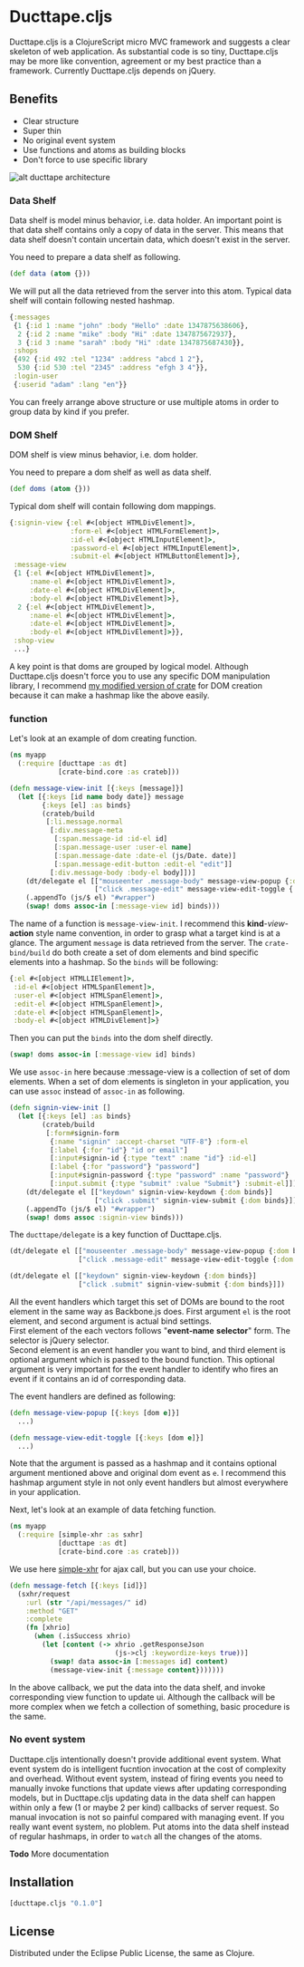 # Ducttape.cljs

Ducttape.cljs is a ClojureScript micro MVC framework and suggests a clear skeleton of web application.
As substantial code is so tiny, Ducttape.cljs may be more like convention, agreement or my best practice than a framework.
Currently Ducttape.cljs depends on jQuery.

## Benefits
* Clear structure
* Super thin
* No original event system
* Use functions and atoms as building blocks
* Don't force to use specific library


![alt ducttape architecture](https://cloud.githubusercontent.com/assets/410572/5325724/ae56e908-7d37-11e4-91db-a0f8a78beff7.png)

### Data Shelf
Data shelf is model minus behavior, i.e. data holder.
An important point is that data shelf contains only a copy of data in the server.
This means that data shelf doesn't contain uncertain data, which doesn't exist in the server.

You need to prepare a data shelf as following.

```clojure
(def data (atom {}))
```

We will put all the data retrieved from the server into this atom.
Typical data shelf will contain following nested hashmap.

```clojure
{:messages
 {1 {:id 1 :name "john" :body "Hello" :date 1347875638606},
  2 {:id 2 :name "mike" :body "Hi" :date 1347875672937},
  3 {:id 3 :name "sarah" :body "Hi" :date 1347875687430}},
 :shops
 {492 {:id 492 :tel "1234" :address "abcd 1 2"},
  530 {:id 530 :tel "2345" :address "efgh 3 4"}},
 :login-user
 {:userid "adam" :lang "en"}}
```

You can freely arrange above structure or use multiple atoms in order to group data by kind if you prefer.

### DOM Shelf
DOM shelf is view minus behavior, i.e. dom holder.

You need to prepare a dom shelf as well as data shelf.

```clojure
(def doms (atom {}))
```

Typical dom shelf will contain following dom mappings.

```clojure
{:signin-view {:el #<[object HTMLDivElement]>,
               :form-el #<[object HTMLFormElement]>,
               :id-el #<[object HTMLInputElement]>,
               :password-el #<[object HTMLInputElement]>,
               :submit-el #<[object HTMLButtonElement]>},
 :message-view
 {1 {:el #<[object HTMLDivElement]>,
     :name-el #<[object HTMLDivElement]>,
     :date-el #<[object HTMLDivElement]>,
     :body-el #<[object HTMLDivElement]>},
  2 {:el #<[object HTMLDivElement]>,
     :name-el #<[object HTMLDivElement]>,
     :date-el #<[object HTMLDivElement]>,
     :body-el #<[object HTMLDivElement]>}},
 :shop-view
 ...}
```

A key point is that doms are grouped by logical model.
Although Ducttape.cljs doesn't force you to use any specific DOM manipulation library, I recommend [my modified version of crate](https://github.com/hozumi/crate-bind) for DOM creation because it can make a hashmap like the above easily.

### function

Let's look at an example of dom creating function.

```clojure
(ns myapp
  (:require [ducttape :as dt]
            [crate-bind.core :as crateb]))
```

```clojure
(defn message-view-init [{:keys [message]}]
  (let [{:keys [id name body date]} message
        {:keys [el] :as binds}
        (crateb/build
         [:li.message.normal
          [:div.message-meta
           [:span.message-id :id-el id]
           [:span.message-user :user-el name]
           [:span.message-date :date-el (js/Date. date)]
           [:span.message-edit-button :edit-el "edit"]]
          [:div.message-body :body-el body]])]
    (dt/delegate el [["mouseenter .message-body" message-view-popup {:dom binds}]
                     ["click .message-edit" message-view-edit-toggle {:dom binds}]])
    (.appendTo (js/$ el) "#wrapper")
    (swap! doms assoc-in [:message-view id] binds)))
```

The name of a function is `message-view-init`.
I recommend this **kind**-*view*-**action** style name convention, in order to grasp what a target kind is at a glance.
The argument `message` is data retrieved from the server.
The `crate-bind/build` do both create a set of dom elements and bind specific elements into a hashmap. So the `binds` will be following:

```clojure
{:el #<[object HTMLLIElement]>,
 :id-el #<[object HTMLSpanElement]>,
 :user-el #<[object HTMLSpanElement]>,
 :edit-el #<[object HTMLSpanElement]>,
 :date-el #<[object HTMLSpanElement]>,
 :body-el #<[object HTMLDivElement]>}
```

Then you can put the `binds` into the dom shelf directly.

```clojure
(swap! doms assoc-in [:message-view id] binds)
```

We use `assoc-in` here because :message-view is a collection of set of dom elements.
When a set of dom elements is singleton in your application, you can use `assoc` instead of `assoc-in` as following.

```clojure
(defn signin-view-init []
  (let [{:keys [el] :as binds}
        (crateb/build
         [:form#signin-form
          {:name "signin" :accept-charset "UTF-8"} :form-el
          [:label {:for "id"} "id or email"]
          [:input#signin-id {:type "text" :name "id"} :id-el]
          [:label {:for "password"} "password"]
          [:input#signin-password {:type "password" :name "password"} :password-el]
          [:input.submit {:type "submit" :value "Submit"} :submit-el]])]
    (dt/delegate el [["keydown" signin-view-keydown {:dom binds}]
                     ["click .submit" signin-view-submit {:dom binds}]])
    (.appendTo (js/$ el) "#wrapper")
    (swap! doms assoc :signin-view binds)))
```

The `ducttape/delegate` is a key function of Ducttape.cljs.

```clojure
(dt/delegate el [["mouseenter .message-body" message-view-popup {:dom binds}]
                 ["click .message-edit" message-view-edit-toggle {:dom binds}]])
```

```clojure
(dt/delegate el [["keydown" signin-view-keydown {:dom binds}]
                 ["click .submit" signin-view-submit {:dom binds}]])
```

All the event handlers which target this set of DOMs are bound to the root element in the same way as Backbone.js does.
First argument `el` is the root element, and second argument is actual bind settings.<br>
First element of the each vectors follows "**event-name** **selector**" form. The selector is jQuery selector.<br>
Second element is an event handler you want to bind, and third element is optional argument which is passed to the bound function.
This optional argument is very important for the event handler to identify who fires an event if it contains an id of corresponding data.

The event handlers are defined as following:

```clojure
(defn message-view-popup [{:keys [dom e]}]
  ...)

(defn message-view-edit-toggle [{:keys [dom e]}]
  ...)
```

Note that the argument is passed as a hashmap and it contains optional argument mentioned above and original dom event as `e`.
I recommend this hashmap argument style in not only event handlers but almost everywhere in your application.



Next, let's look at an example of data fetching function.

```clojure
(ns myapp
  (:require [simple-xhr :as sxhr]
            [ducttape :as dt]
            [crate-bind.core :as crateb]))
```

We use here [simple-xhr](https://github.com/hozumi/simple-xhr) for ajax call, but you can use your choice.

```clojure
(defn message-fetch [{:keys [id]}]
  (sxhr/request
    :url (str "/api/messages/" id)
    :method "GET"
    :complete
    (fn [xhrio]
      (when (.isSuccess xhrio)
        (let [content (-> xhrio .getResponseJson
                          (js->clj :keywordize-keys true))]
          (swap! data assoc-in [:messages id] content)
          (message-view-init {:message content}))))))
```

In the above callback, we put the data into the data shelf, and invoke corresponding view function to update ui.
Although the callback will be more complex when we fetch a collection of something, basic procedure is the same.


### No event system
Ducttape.cljs intentionally doesn't provide additional event system.
What event system do is intelligent fucntion invocation at the cost of complexity and overhead.
Without event system, instead of firing events you need to manually invoke functions that update views after updating corresponding models, but in Ducttape.cljs updating data in the data shelf can happen within only a few (1 or maybe 2 per kind) callbacks of server request.
So manual invocation is not so painful compared with managing event.
If you really want event system, no ploblem. Put atoms into the data shelf instead of regular hashmaps, in order to `watch` all the changes of the atoms.


**Todo**
More documentation

## Installation

```clojure
[ducttape.cljs "0.1.0"]
```

## License

Distributed under the Eclipse Public License, the same as Clojure.
